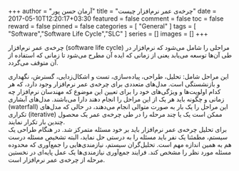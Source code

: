 +++
author = "آرمان حسن پور"
title = "چرخه‌ی عمر نرم‌افزار چیست" 
date = 2017-05-10T12:20:17+03:30
featured = false
comment = false
toc = false
reward = false
pinned = false
categories = [
	"General"
]
tags = [
    "Software","Software Life Cycle","SLC"
]
series = []
images = []
+++

چرخه‌ی عمر نرم‌افزار (software life cycle) مراحلی را شامل می‌شود که نرم‌افزار در طی آن‌ها توسعه می‌یابد یعنی از زمانی که ایده آن مطرح می‌شود تا زمانی که استفاده از آن متوقف می‌گردد. 
<!--more-->
این مراحل شامل: تحلیل، طراحی، پیاده‌سازی، تست و اشکال‌زدایی، گسترش، نگهداری و بازنشستگی است. مدل‌های متعددی برای چرخه‌ی عمر نرم‌افزار وجود دارد، که هر کدام اولویت‌ها و ویژگی‌های خود را برای تعیین این موضوع که مهندسان نرم‌افزار چه زمانی و چگونه باید هر یک از این مراحل را انجام دهند دارا می‌باشند. مدل‌های آبشاری (waterfall) این مراحل را یک بار به صورت متوالی انجام می‌دهند، در حالی که مدل‌های تکراری (iterative) ممکن است یک یا چند مرحله را در طی چرخه‌ی عمر یک محصول چندین بار تکرار نمایند.
<br>
برای تحلیل چرخه‌ی عمر نرم‌افزار باید بر خود مسئله متمرکز شد. در هنگام طراحی یک سیستم، مطمئنا یک نفر باید مسئله را به درستی حل نماید، البته تشخیص مسئله درست هم به همین اندازه مهم است. تحلیل‌گران سیستم، نیازمندی‌هایی را جمع‌آوری که محدوده مسئله مورد نظر را مشخص کند. فرایند جمع‌آوری نیازمندی‌ها یک عمل پایه‌ای در نخستین مرحله از چرخه‌ی عمر نرم‌افزار است.
